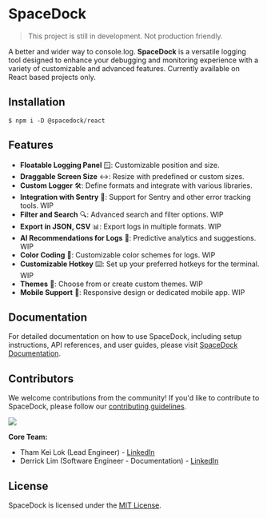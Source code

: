 # SpaceDock

> This project is still in development. Not production friendly.

A better and wider way to console.log. **SpaceDock** is a versatile logging tool designed to enhance your debugging and monitoring experience with a variety of customizable and advanced features. Currently available on React based projects only.

## Installation

```
$ npm i -D @spacedock/react
```

## Features

- **Floatable Logging Panel** 🪟: Customizable position and size.
- **Draggable Screen Size** ↔️: Resize with predefined or custom sizes.
- **Custom Logger** 🛠️: Define formats and integrate with various libraries.
- **Integration with Sentry** 🔗: Support for Sentry and other error tracking tools. WIP
- **Filter and Search** 🔍: Advanced search and filter options. WIP
- **Export in JSON, CSV** 📊: Export logs in multiple formats. WIP
- **AI Recommendations for Logs** 🤖: Predictive analytics and suggestions. WIP
- **Color Coding** 🎨: Customizable color schemes for logs. WIP
- **Customizable Hotkey** ⌨️: Set up your preferred hotkeys for the terminal. WIP
- **Themes** 🌈: Choose from or create custom themes. WIP
- **Mobile Support** 📱: Responsive design or dedicated mobile app. WIP

## Documentation

For detailed documentation on how to use SpaceDock, including setup instructions, API references, and user guides, please visit [SpaceDock Documentation](https://spacedock.vercel.app/docs).

## Contributors

We welcome contributions from the community! If you'd like to contribute to SpaceDock, please follow our [contributing guidelines](https://github.com/keiloktql/spacedock/blob/main/CONTRIBUTING.md).

<a href="https://github.com/keiloktql/spacedock/graphs/contributors">
  <img src="https://contrib.rocks/image?repo=keiloktql/spacedock" />
</a>

**Core Team:**
- Tham Kei Lok (Lead Engineer) - [LinkedIn](https://www.linkedin.com/in/keiloktql/)
- Derrick Lim (Software Engineer - Documentation) - [LinkedIn](https://www.linkedin.com/in/derrick-lim-1986b0206/)

## License

SpaceDock is licensed under the [MIT License](https://opensource.org/licenses/MIT).
